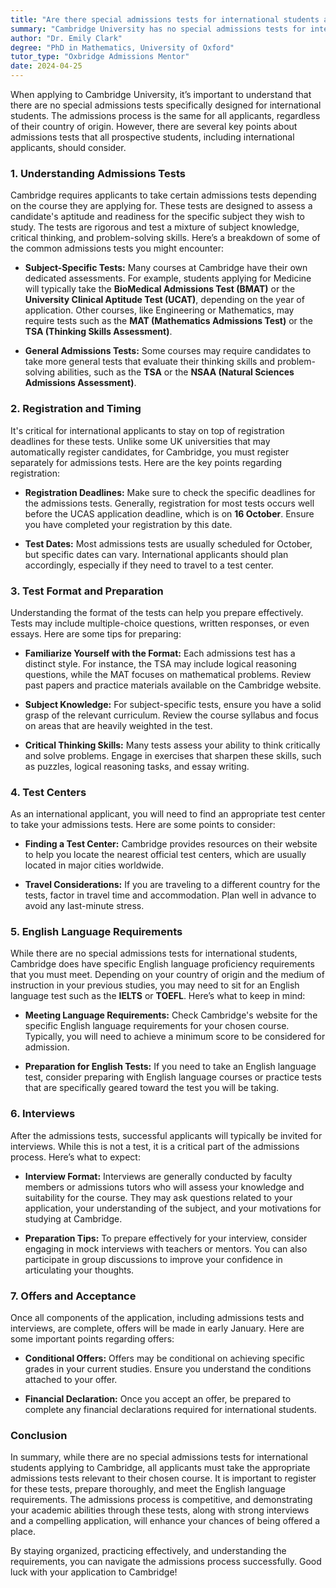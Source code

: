 ```yaml
---
title: "Are there special admissions tests for international students applying to Cambridge?"
summary: "Cambridge University has no special admissions tests for international students; all applicants follow the same admissions process and requirements."
author: "Dr. Emily Clark"
degree: "PhD in Mathematics, University of Oxford"
tutor_type: "Oxbridge Admissions Mentor"
date: 2024-04-25
---
```


When applying to Cambridge University, it’s important to understand that there are no special admissions tests specifically designed for international students. The admissions process is the same for all applicants, regardless of their country of origin. However, there are several key points about admissions tests that all prospective students, including international applicants, should consider.

### 1. Understanding Admissions Tests

Cambridge requires applicants to take certain admissions tests depending on the course they are applying for. These tests are designed to assess a candidate's aptitude and readiness for the specific subject they wish to study. The tests are rigorous and test a mixture of subject knowledge, critical thinking, and problem-solving skills. Here’s a breakdown of some of the common admissions tests you might encounter:

- **Subject-Specific Tests:** Many courses at Cambridge have their own dedicated assessments. For example, students applying for Medicine will typically take the **BioMedical Admissions Test (BMAT)** or the **University Clinical Aptitude Test (UCAT)**, depending on the year of application. Other courses, like Engineering or Mathematics, may require tests such as the **MAT (Mathematics Admissions Test)** or the **TSA (Thinking Skills Assessment)**. 

- **General Admissions Tests:** Some courses may require candidates to take more general tests that evaluate their thinking skills and problem-solving abilities, such as the **TSA** or the **NSAA (Natural Sciences Admissions Assessment)**.

### 2. Registration and Timing

It's critical for international applicants to stay on top of registration deadlines for these tests. Unlike some UK universities that may automatically register candidates, for Cambridge, you must register separately for admissions tests. Here are the key points regarding registration:

- **Registration Deadlines:** Make sure to check the specific deadlines for the admissions tests. Generally, registration for most tests occurs well before the UCAS application deadline, which is on **16 October**. Ensure you have completed your registration by this date.

- **Test Dates:** Most admissions tests are usually scheduled for October, but specific dates can vary. International applicants should plan accordingly, especially if they need to travel to a test center.

### 3. Test Format and Preparation

Understanding the format of the tests can help you prepare effectively. Tests may include multiple-choice questions, written responses, or even essays. Here are some tips for preparing:

- **Familiarize Yourself with the Format:** Each admissions test has a distinct style. For instance, the TSA may include logical reasoning questions, while the MAT focuses on mathematical problems. Review past papers and practice materials available on the Cambridge website.

- **Subject Knowledge:** For subject-specific tests, ensure you have a solid grasp of the relevant curriculum. Review the course syllabus and focus on areas that are heavily weighted in the test.

- **Critical Thinking Skills:** Many tests assess your ability to think critically and solve problems. Engage in exercises that sharpen these skills, such as puzzles, logical reasoning tasks, and essay writing.

### 4. Test Centers

As an international applicant, you will need to find an appropriate test center to take your admissions tests. Here are some points to consider:

- **Finding a Test Center:** Cambridge provides resources on their website to help you locate the nearest official test centers, which are usually located in major cities worldwide.

- **Travel Considerations:** If you are traveling to a different country for the tests, factor in travel time and accommodation. Plan well in advance to avoid any last-minute stress.

### 5. English Language Requirements

While there are no special admissions tests for international students, Cambridge does have specific English language proficiency requirements that you must meet. Depending on your country of origin and the medium of instruction in your previous studies, you may need to sit for an English language test such as the **IELTS** or **TOEFL**. Here’s what to keep in mind:

- **Meeting Language Requirements:** Check Cambridge's website for the specific English language requirements for your chosen course. Typically, you will need to achieve a minimum score to be considered for admission.

- **Preparation for English Tests:** If you need to take an English language test, consider preparing with English language courses or practice tests that are specifically geared toward the test you will be taking.

### 6. Interviews

After the admissions tests, successful applicants will typically be invited for interviews. While this is not a test, it is a critical part of the admissions process. Here’s what to expect:

- **Interview Format:** Interviews are generally conducted by faculty members or admissions tutors who will assess your knowledge and suitability for the course. They may ask questions related to your application, your understanding of the subject, and your motivations for studying at Cambridge.

- **Preparation Tips:** To prepare effectively for your interview, consider engaging in mock interviews with teachers or mentors. You can also participate in group discussions to improve your confidence in articulating your thoughts.

### 7. Offers and Acceptance

Once all components of the application, including admissions tests and interviews, are complete, offers will be made in early January. Here are some important points regarding offers:

- **Conditional Offers:** Offers may be conditional on achieving specific grades in your current studies. Ensure you understand the conditions attached to your offer.

- **Financial Declaration:** Once you accept an offer, be prepared to complete any financial declarations required for international students.

### Conclusion

In summary, while there are no special admissions tests for international students applying to Cambridge, all applicants must take the appropriate admissions tests relevant to their chosen course. It is important to register for these tests, prepare thoroughly, and meet the English language requirements. The admissions process is competitive, and demonstrating your academic abilities through these tests, along with strong interviews and a compelling application, will enhance your chances of being offered a place.

By staying organized, practicing effectively, and understanding the requirements, you can navigate the admissions process successfully. Good luck with your application to Cambridge!
    